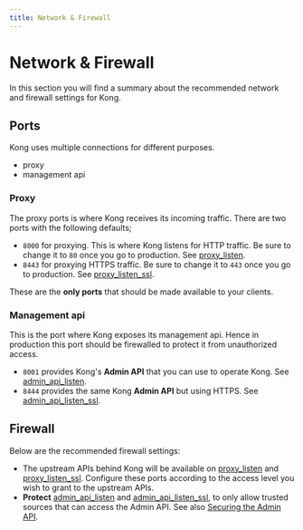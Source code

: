 ```yaml
---
title: Network & Firewall
---
```


# Network & Firewall

In this section you will find a summary about the recommended network and firewall settings for Kong.

## Ports

Kong uses multiple connections for different purposes.

* proxy 
* management api


### Proxy

The proxy ports is where Kong receives its incoming traffic. There are two ports with the following defaults;

* `8000` for proxying. This is where Kong listens for HTTP traffic. Be sure to change it to `80` once you go to production. See [proxy_listen].
* `8443` for proxying HTTPS traffic. Be sure to change it to `443` once you go to production. See [proxy_listen_ssl].

These are the **only ports** that should be made available to your clients.

### Management api

This is the port where Kong exposes its management api. Hence in production this port should be firewalled to protect
it from unauthorized access.

* `8001` provides Kong's **Admin API** that you can use to operate Kong. See [admin_api_listen].
* `8444` provides the same Kong **Admin API** but using HTTPS. See [admin_api_listen_ssl].

## Firewall

Below are the recommended firewall settings:

* The upstream APIs behind Kong will be available on [proxy_listen][proxy_listen] and [proxy_listen_ssl][proxy_listen_ssl]. 
  Configure these ports according to the access level you wish to grant to the upstream APIs.
* **Protect** [admin_api_listen][admin_api_listen] and [admin_api_listen_ssl][admin_api_listen_ssl], to only allow trusted sources that can access the Admin API. See also [Securing the Admin API][secure_admin_api].


[proxy_listen]: /docs/{{page.kong_version}}/configuration/#proxy_listen
[proxy_listen_ssl]: /docs/{{page.kong_version}}/configuration/#proxy_listen_ssl
[admin_api_listen]: /docs/{{page.kong_version}}/configuration/#admin_api_listen
[admin_api_listen_ssl]: /docs/{{page.kong_version}}/configuration/#admin_api_listen_ssl
[secure_admin_api]: /docs/{{page.kong_version}}/secure_admin_api
